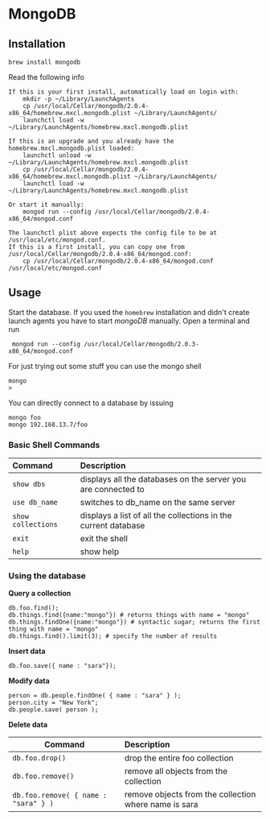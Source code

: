 # MongoDB #

## Installation ##

	brew install mongodb

Read the following info

	If this is your first install, automatically load on login with:
	    mkdir -p ~/Library/LaunchAgents
	    cp /usr/local/Cellar/mongodb/2.0.4-x86_64/homebrew.mxcl.mongodb.plist ~/Library/LaunchAgents/
	    launchctl load -w ~/Library/LaunchAgents/homebrew.mxcl.mongodb.plist

	If this is an upgrade and you already have the homebrew.mxcl.mongodb.plist loaded:
	    launchctl unload -w ~/Library/LaunchAgents/homebrew.mxcl.mongodb.plist
	    cp /usr/local/Cellar/mongodb/2.0.4-x86_64/homebrew.mxcl.mongodb.plist ~/Library/LaunchAgents/
	    launchctl load -w ~/Library/LaunchAgents/homebrew.mxcl.mongodb.plist

	Or start it manually:
	    mongod run --config /usr/local/Cellar/mongodb/2.0.4-x86_64/mongod.conf

	The launchctl plist above expects the config file to be at /usr/local/etc/mongod.conf.
	If this is a first install, you can copy one from /usr/local/Cellar/mongodb/2.0.4-x86_64/mongod.conf:
	    cp /usr/local/Cellar/mongodb/2.0.4-x86_64/mongod.conf /usr/local/etc/mongod.conf

## Usage ##

Start the database. If you used the `homebrew` installation and didn't create launch agents you have to start _mongoDB_ manually. Open a terminal and run

	 mongod run --config /usr/local/Cellar/mongodb/2.0.3-x86_64/mongod.conf
	
For just trying out some stuff you can use the mongo shell

	mongo 
	>
	
You can directly connect to a database by issuing

	mongo foo
	mongo 192.168.13.7/foo

### Basic Shell Commands ###

| Command | Description |
| :---- | :---- |
| `show dbs` | displays all the databases on the server you are connected to |
| `use db_name` | switches to db_name on the same server |
| `show collections` | displays a list of all the collections in the current database |
| `exit` | exit the shell |
| `help `| show help |

### Using the database ###

**Query a collection**

	db.foo.find();
	db.things.find({name:"mongo"}) # returns things with name = "mongo"
	db.things.findOne({name:"mongo"}) # syntactic sugar; returns the first thing with name = "mongo"
	db.things.find().limit(3); # specify the number of results

**Insert data**

	db.foo.save({ name : "sara"});
 
**Modify data**

	person = db.people.findOne( { name : "sara" } );
	person.city = "New York";
	db.people.save( person ); 

**Delete data**

| Command | Description |
| ------ | :---- |
| `db.foo.drop()` |	drop the entire foo collection |
| `db.foo.remove()` | remove all objects from the collection |
| `db.foo.remove( { name : "sara" } )`	|	remove objects from the collection where name is sara |